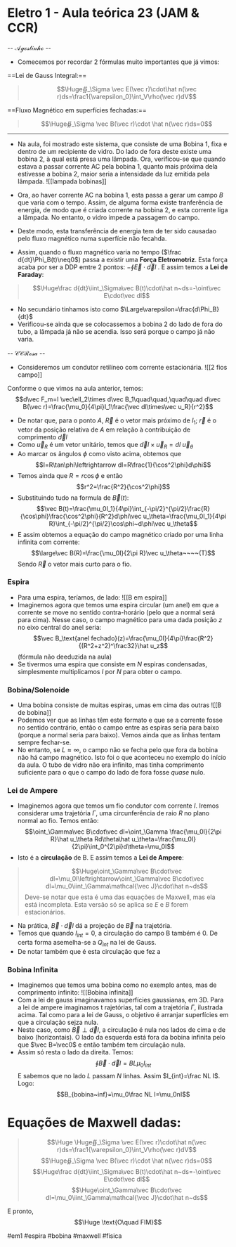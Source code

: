 # Eletro 1 - Aula teórica 23 (JAM & CCR)
-- $\mathcal{Agostinho}$ --
- Comecemos por recordar 2 fórmulas muito importantes que já vimos:

==Lei de Gauss Integral:==
>$$\Huge∯_\Sigma \vec E(\vec r)\cdot\hat n(\vec r)ds=\frac1{\varepsilon_0}\int_V\rho(\vec r)dV$$

==Fluxo Magnético em superfícies fechadas:==
>$$\Huge∯_\Sigma \vec B(\vec r)\cdot \hat n(\vec r)ds=0$$

---
- Na aula, foi mostrado este sistema, que consiste de uma Bobina 1, fixa e dentro de um recipiente de vidro. Do lado de fora deste existe uma bobina 2, à qual está presa uma lâmpada. Ora, verificou-se que quando estava a passar corrente AC pela bobina 1, quanto mais próxima dela estivesse a bobina 2, maior seria a intensidade da luz emitida pela lâmpada.
![[lampada bobinas]]
- Ora, ao haver corrente AC na bobina 1, esta passa a gerar um campo $B$ que varia com o tempo. Assim, de alguma forma existe tranferência de energia, de modo que é criada corrente na bobina 2, e esta corrente liga a lâmpada. No entanto, o vidro impede a passagem do campo. 
- Deste modo, esta transferência de energia tem de ter sido causadao pelo fluxo magnético numa superfície não fecahda.

- Assim, quando o fluxo magnético varia no tempo ($\frac d{dt}\Phi_B(t)\neq0$) passa a existir uma **Força Eletromotriz**. Esta força acaba por ser a DDP emtre 2 pontos: $-\oint\vec E\cdot\vec dl$ . E assim temos a **Lei de Faraday**:
>$$\Huge\frac d{dt}\iint_\Sigma\vec B(t)\cdot\hat n~ds=-\oint\vec E\cdot\vec dl$$
- No secundário tinhamos isto como $\Large\varepsilon=\frac{d\Phi_B}{dt}$
- Verificou-se ainda que se colocassemos a bobina 2 do lado de fora do tubo, a lâmpada já não se acendia. Isso será porque o campo já não varia.

-- $\mathcal{CCRosa}$ --
- Consideremos um condutor retilíneo com corrente estacionária. 
![[2 fios campo]]

Conforme o que vimos na aula anterior, temos:
$$d\vec F_m=I \vec\ell_2\times d\vec B_1\quad\quad,\quad\quad d\vec B(\vec r)=\frac{\mu_0}{4\pi}I_1\frac{\vec dl\times\vec u_R}{r^2}$$
- De notar que, para o ponto $A$, $\vec R$ é o vetor mais próximo de $I_1$; $\vec r$ é o vetor da posição relativa de $A$ em relação à contribuição de comprimento $\vec  dl$
- Como $\vec u_R$ é um vetor unitário, temos que $\vec dl\times\vec u_R=dl~\vec u_\theta$
- Ao marcar os ângulos $\phi$ como visto acima, obtemos que 
$$l=R\tan\phi\leftrightarrow dl=R\frac{1}{\cos^2\phi}d\phi$$
- Temos ainda que $R=r\cos\phi$ e então $$r^2=\frac{R^2}{\cos^2\phi}$$
- Substituindo tudo na formula de $\vec B(t)$:
$$\vec B(t)=\frac{\mu_0I_1}{4\pi}\int_{-\pi/2}^{\pi/2}\frac{R}{\cos\phi}\frac{\cos^2\phi}{R^2}d\phi\vec u_\theta=\frac{\mu_0I_1}{4\pi R}\int_{-\pi/2}^{\pi/2}\cos\phi~d\phi\vec u_\theta$$
- E assim obtemos a equação do campo magnético criado por uma linha infinita com corrente:
$$\large\vec B(R)=\frac{\mu_0I}{2\pi R}\vec u_\theta~~~~(T)$$
Sendo $\vec R$ o vetor mais curto para o fio.

### Espira
- Para uma espira, teríamos, de lado:
![[B em espira]]
- Imaginemos agora que temos uma espira circular (um anel) em que a corrente se move no sentido contra-horário (pelo que a normal será para cima). Nesse caso, o campo magnético para uma dada posição $z$ no eixo central do anel seria:
$$\vec B_\text{anel fechado}(z)=\frac{\mu_0I}{4\pi}\frac{R^2}{(R^2+z^2)^\frac32}\hat u_z$$(fórmula não deeduzida na aula)
- Se tivermos uma espira que consiste em $N$ espiras condensadas, simplesmente multiplicamos $I$ por $N$ para obter o campo.

### Bobina/Solenoide
- Uma bobina consiste de muitas espiras, umas em cima das outras
![[B de bobina]]
- Podemos ver que as linhas têm este formato e que se a corrente fosse no sentido contrário, então o campo entre as espiras seria para baixo (porque a normal seria para baixo). Vemos ainda que as linhas tentam sempre fechar-se.
- No entanto, se $L\approx\infty$, o campo não se fecha pelo que fora da bobina não há campo magnético. Isto foi o que aconteceu no exemplo do início da aula. O tubo de vidro não era infinito, mas tinha comprimento suficiente para o que o campo do lado de fora fosse *quase* nulo.

### Lei de Ampere
- Imaginemos agora que temos um fio condutor com corrente $I$. Iremos considerar uma trajetória $\Gamma$, uma circunferência de raio $R$ no plano normal ao fio. Temos então:
$$\oint_\Gamma\vec B\cdot\vec dl=\oint_\Gamma \frac{\mu_0I}{2\pi R}\hat u_\theta Rd\theta\hat u_\theta=\frac{\mu_0I}{2\pi}\int_0^{2\pi}d\theta=\mu_0I$$
- Isto é a **circulação** de B. E assim temos a **Lei de Ampere**:
>$$\Huge\oint_\Gamma\vec B\cdot\vec dl=\mu_0I\leftrightarrow\oint_\Gamma\vec B\cdot\vec dl=\mu_0\iint_\Gamma\mathcal{\vec J}\cdot\hat n~ds$$
>Deve-se notar que esta é uma das equações de Maxwell, mas ela está incompleta. Esta versão só se aplica se $E$ e $B$ forem estacionários.
 
- Na prática, $\vec B\cdot\vec dl$ dá a projeção de $\vec B$ na trajetória.
- Temos que quando $I_{int}=0$, a circulação do campo B também é 0. De certa forma asemelha-se a $Q_{int}$ na lei de Gauss.
- De notar também que é esta circulação que fez a 

### Bobina Infinita
- Imaginemos que temos uma bobina como no exemplo antes, mas de comprimento infinito:
![[Bobina infinita]]
- Com a lei de gauss imaginavamos superfícies gaussianas, em 3D. Para a lei de ampere imaginamos t rajetórias, tal com a trajetória $\Gamma$, ilustrada acima. Tal como para a lei de Gauss, o objetivo é arranjar superfícies em que a circulação sejza nula.
- Neste caso, como $\vec B\perp\vec dl$, a circulação é nula nos lados de cima e de baixo (horizontais). O lado da esquerda está fora da bobina infinita pelo que $\vec B=\vec0$ e então também tem circulação nula.
- Assim só resta o lado da direita. Temos:
$$\oint\vec B\cdot\vec dl=BL\mu_0I_{int}$$
E sabemos que no lado $L$ passam $N$ linhas. Assim $I_{int}=\frac NL I$. Logo:
$$B_{bobina~inf}=\mu_0\frac NL I=\mu_0nI$$

# Equações de Maxwell dadas:
>$$\Huge \Huge∯_\Sigma \vec E(\vec r)\cdot\hat n(\vec r)ds=\frac1{\varepsilon_0}\int_V\rho(\vec r)dV$$
>$$\Huge∯_\Sigma \vec B(\vec r)\cdot \hat n(\vec r)ds=0$$
>$$\Huge\frac d{dt}\iint_\Sigma\vec B(t)\cdot\hat n~ds=-\oint\vec E\cdot\vec dl$$
>$$\Huge\oint_\Gamma\vec B\cdot\vec dl=\mu_0\iint_\Gamma\mathcal{\vec J}\cdot\hat n~ds$$

E pronto, 
$$\Huge \text{O\quad FIM}$$

#em1 #espira #bobina #maxwell #fisica 